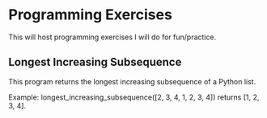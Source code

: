 # Programming Exercises
This will host programming exercises I will do for fun/practice.

## Longest Increasing Subsequence
This program returns the longest increasing subsequence of a Python list. 

Example: longest_increasing_subsequence([2, 3, 4, 1, 2, 3, 4]) returns [1, 2, 3, 4].
